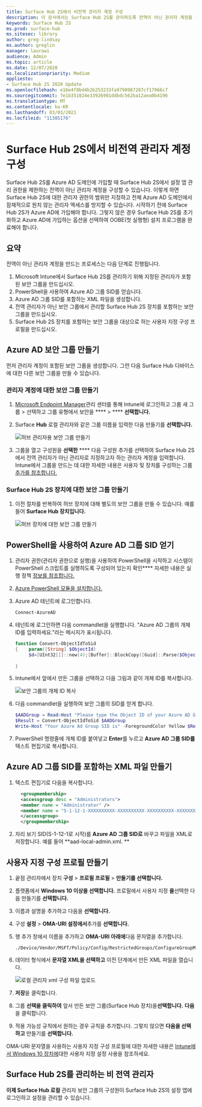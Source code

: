 ```yaml
---
title: Surface Hub 2S에서 비전역 관리자 계정 구성
description: 이 문서에서는 Surface Hub 2S를 관리하도록 전역이 아닌 관리자 계정을 구성하는 방법을 설명합니다.
keywords: Surface Hub 2S
ms.prod: surface-hub
ms.sitesec: library
author: greg-lindsay
ms.author: greglin
manager: laurawi
audience: Admin
ms.topic: article
ms.date: 12/07/2020
ms.localizationpriority: Medium
appliesto:
- Surface Hub 2S 2020 Update
ms.openlocfilehash: e16e4f8bd4b2b253233fa9790987287cf17966c7
ms.sourcegitcommit: 7e1b351024e33926901ddbdc562ba12aea0b4196
ms.translationtype: MT
ms.contentlocale: ko-KR
ms.lasthandoff: 03/03/2021
ms.locfileid: "11385176"
---
```

# <a name="configure-non-global-admin-accounts-on-surface-hub-2s"></a>Surface Hub 2S에서 비전역 관리자 계정 구성

Surface Hub 2S를 Azure AD 도메인에 가입할 때 Surface Hub 2S에서 설정 앱 관리 권한을 제한하는 전역이 아닌 관리자 계정을 구성할 수 있습니다. 이렇게 하면 Surface Hub 2S에 대한 관리자 권한의 범위만 지정하고 전체 Azure AD 도메인에서 잠재적으로 원치 않는 관리자 액세스를 방지할 수 있습니다. 시작하기 전에 Surface Hub 2S가 Azure AD에 가입해야 합니다. 그렇지 않은 경우 Surface Hub 2S를 초기화하고 Azure AD에 가입하는 옵션을 선택하여 OOBE(첫 실행형) 설치 프로그램을 완료해야 합니다.

## <a name="summary"></a>요약 

전역이 아닌 관리자 계정을 만드는 프로세스는 다음 단계로 진행됩니다. 

1. Microsoft Intune에서 Surface Hub 2S를 관리하기 위해 지정된 관리자가 포함된 보안 그룹을 만드십시오.
2. PowerShell을 사용하여 Azure AD 그룹 SID를 얻습니다.
3. Azure AD 그룹 SID를 포함하는 XML 파일을 생성합니다.
4. 전역 관리자가 아닌 보안 그룹에서 관리할 Surface Hub 2S 장치를 포함하는 보안 그룹을 만드십시오.
5. Surface Hub 2S 장치를 포함하는 보안 그룹을 대상으로 하는 사용자 지정 구성 프로필을 만드십시오. 


## <a name="create-azure-ad-security-groups"></a>Azure AD 보안 그룹 만들기

먼저 관리자 계정이 포함된 보안 그룹을 생성합니다. 그런 다음 Surface Hub 디바이스에 대한 다른 보안 그룹을 만들 수 있습니다.  

### <a name="create-security-group-for-admin-accounts"></a>관리자 계정에 대한 보안 그룹 만들기

1. [Microsoft Endpoint Manager](https://go.microsoft.com/fwlink/?linkid=2109431)관리 센터를 통해 Intune에 로그인하고 그룹 새 그룹 > 선택하고 그룹 유형에서 보안을 ****  >  **** **선택합니다.** 
2. Surface **Hub** 로컬 관리자와 같은 그룹 이름을 입력한 다음 만들기를 **선택합니다.** 

     ![허브 관리자용 보안 그룹 만들기](images/sh-create-sec-group.png)

3. 그룹을 열고 구성원을 **선택한** **** 다음 구성원 추가를 선택하여 Surface Hub 2S에서 전역 관리자가 아닌 관리자로 지정하고자 하는 관리자 계정을 입력합니다. Intune에서 그룹을 만드는 데 대한 자세한 내용은 사용자 및 장치를 구성하는 그룹 [추가를 참조합니다.](https://docs.microsoft.com/mem/intune/fundamentals/groups-add)

### <a name="create-security-group-for-surface-hub-2s-devices"></a>Surface Hub 2S 장치에 대한 보안 그룹 만들기

1. 이전 절차를 반복하여 허브 장치에 대해 별도의 보안 그룹을 만들 수 있습니다. 예를 들어 **Surface Hub 장치입니다.** 

     ![허브 장치에 대한 보안 그룹 만들기](images/sh-create-sec-group-devices.png) 

## <a name="obtain-azure-ad-group-sid-using-powershell"></a>PowerShell을 사용하여 Azure AD 그룹 SID 얻기

1. 관리자 권한(관리자 권한으로 실행)을 사용하여 PowerShell을 시작하고 시스템이 PowerShell 스크립트를 실행하도록 구성되어 있는지 확인**** 자세한 내용은 실행 정책 [정보를 참조합니다.](https://docs.microsoft.com/powershell/module/microsoft.powershell.core/about/about_execution_policies?) 
2. [Azure PowerShell 모듈을 설치합니다.](https://docs.microsoft.com/powershell/azure/install-az-ps)
3. Azure AD 테넌트에 로그인합니다.

    ```powershell
    Connect-AzureAD
    ```

4. 테넌트에 로그인하면 다음 commandlet을 실행합니다. "Azure AD 그룹의 개체 ID를 입력하세요."라는 메시지가 표시됩니다.

    ```powershell
    function Convert-ObjectIdToSid
    {    param([String] $ObjectId)   
         $d=[UInt32[]]::new(4);[Buffer]::BlockCopy([Guid]::Parse($ObjectId).ToByteArray(),0,$d,0,16);"S-1-12-1-$d".Replace(' ','-')
         
    }
    ```

5. Intune에서 앞에서 만든 그룹을 선택하고 다음 그림과 같이 개체 ID를 복사합니다. 

     ![보안 그룹의 개체 ID 복사](images/sh-objectid.png)

6. 다음 commandlet을 실행하여 보안 그룹의 SID를 얻게 합니다.

    ```powershell
    $AADGroup = Read-Host "Please type the Object ID of your Azure AD Group"
    $Result = Convert-ObjectIdToSid $AADGroup
    Write-Host "Your Azure Ad Group SID is" -ForegroundColor Yellow $Result
    ```
    
7. PowerShell 명령줄에 개체 ID를 붙여넣고 **Enter**를 누르고 **Azure AD 그룹 SID를** 텍스트 편집기로 복사합니다. 

## <a name="create-xml-file-containing-azure-ad-group-sid"></a>Azure AD 그룹 SID를 포함하는 XML 파일 만들기

1. 텍스트 편집기로 다음을 복사합니다. 

    ```xml
      <groupmembership>   
      <accessgroup desc = "Administrators">        
      <member name = "Administrator" />        
      <member name = "S-1-12-1-XXXXXXXXXX-XXXXXXXXXX-XXXXXXXXXX-XXXXXXXXXX" />  
      </accessgroup>
      </groupmembership>
      ```

2. 자리 보기 SID(S-1-12-1로 시작)를 **Azure AD 그룹 SID로** 바꾸고 파일을 XML로 저장합니다. 예를 들어 **aad-local-admin.xml. ** 

## <a name="create-custom-configuration-profile"></a>사용자 지정 구성 프로필 만들기

1. 끝점 관리자에서 장치 **구성**  >  **프로필 프로필**  >  **만들기를 선택합니다.** 
2. 플랫폼에서 **Windows 10 이상을 선택합니다.** 프로필에서 사용자 지정 **을**선택한 다음 만들기를 **선택합니다.**
3. 이름과 설명을 추가하고 다음을 **선택합니다.**
4. 구성 **설정**  >  **OMA-URI 설정에서**추가를 **선택합니다.**
5. 행 추가 창에서 이름을 추가하고     **OMA-URI 아래에**다음 문자열을 추가합니다. 

    ```OMA-URI
    ./Device/Vendor/MSFT/Policy/Config/RestrictedGroups/ConfigureGroupMembership
    ```
6. 데이터 형식에서 **문자열 XML을 선택하고** 이전 단계에서 만든 XML 파일을 열습니다. 

     ![로컬 관리자 xml 구성 파일 업로드](images/sh-local-admin-config.png)

7. **저장**을 클릭합니다.
8. 그룹 **선택을 클릭하여** 앞서 [](#create-security-group-for-surface-hub-2s-devices) 만든 보안 그룹(Surface Hub 장치)을**선택합니다.** **다음**을 클릭합니다.
9. 적용 가능성 규칙에서 원하는 경우 규칙을 추가합니다. 그렇지 않으면 **다음을 선택하고** 만들기를 **선택합니다.**

OMA-URI 문자열을 사용하는 사용자 지정 구성 프로필에 대한 자세한 내용은 [Intune에서 Windows 10 장치에](https://docs.microsoft.com/mem/intune/configuration/custom-settings-windows-10)대한 사용자 지정 설정 사용을 참조하세요.


## <a name="non-global-admins-managing-surface-hub-2s"></a>Surface Hub 2S를 관리하는 비 전역 관리자

**이제 Surface Hub 로컬** 관리자 보안 그룹의 구성원이 Surface Hub 2S의 설정 앱에 로그인하고 설정을 관리할 수 있습니다.
